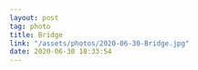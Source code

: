 ```yaml
---
layout: post
tag: photo
title: Bridge
link: "/assets/photos/2020-06-30-Bridge.jpg"
date: 2020-06-30 18:33:54
---
```

